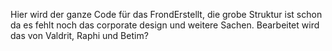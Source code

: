 Hier wird der ganze Code für das FrondErstellt, die grobe Struktur ist schon da es fehlt noch das corporate design und weitere Sachen.
Bearbeitet wird das von Valdrit, Raphi und Betim?
      
